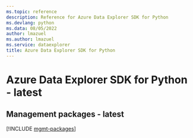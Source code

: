 ```yaml
---
ms.topic: reference
description: Reference for Azure Data Explorer SDK for Python
ms.devlang: python
ms.data: 08/05/2022
author: lmazuel
ms.author: lmazuel
ms.service: dataexplorer
title: Azure Data Explorer SDK for Python
---
```

# Azure Data Explorer SDK for Python - latest

## Management packages - latest
[!INCLUDE [mgmt-packages](data-explorer-mgmt-index.md)]